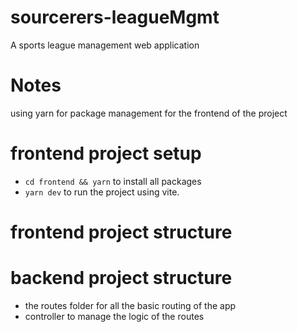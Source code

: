 # sourcerers-leagueMgmt
A sports league management web application


# Notes
using yarn for package management for the frontend of the project

# frontend project setup
- `cd frontend && yarn` to install all packages
- `yarn dev` to run the project using vite.

# frontend project structure

# backend project structure
- the routes folder for all the basic routing of the app
- controller to manage the logic of the routes
